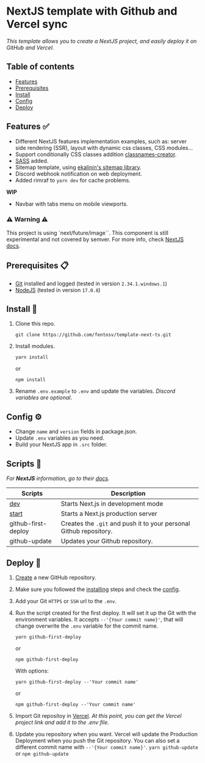 # NextJS template with Github and Vercel sync

_This template allows you to create a NextJS project, and easily deploy it on GitHub and Vercel._

## Table of contents
* [Features](#features-)
* [Prerequisites](#prerequisites-)
* [Install](#install-)
* [Config](#config-)
* [Deploy](#deploy-)


## Features ✅

- Different NextJS features implementation examples, such as: server side rendering (SSR), layout with dynamic css classes, CSS modules...
- Support conditionally CSS classes addition [classnames-creator](https://github.com/fentosv/classnames-creator).
- [SASS](https://sass-lang.com/) added.
- Sitemap template, using [ekalinin's sitemap library](https://github.com/ekalinin/sitemap.js).
- Discord webhook notification on web deployment.
- Added rimraf to `yarn dev` for cache problems.

**WIP**
- Navbar with tabs menu on mobile viewports.

### ⚠ Warning ⚠
This project is using `next/future/image``. This component is still experimental and not covered by semver. For more info, check [NextJS docs](https://nextjs.org/docs/api-reference/next/future/image).

## Prerequisites 📋

- [Git](https://git-scm.com/) installed and logged (tested in version `2.34.1.windows.1`)
- [NodeJS](https://nodejs.dev/) (tested in version `17.0.8`)

## Install 🔧

1. Clone this repo.

    ```
    git clone https://github.com/fentosv/template-next-ts.git
    ```

2. Install modules.

    ```
    yarn install
    ```
    or
    ```
    npm install
    ```

3. Rename `.env.example` to `.env` and update the variables.
_Discord variables are optional_. 


## Config ⚙

- Change `name` and `version` fields in package.json.
- Update `.env` variables as you need.
- Build your NextJS app in `.src` folder.


## Scripts 🤖

_For **NextJS** information, go to their [docs](https://nextjs.org/docs)._

| Scripts | Description |
| --- | --- |
| [dev](https://nextjs.org/docs/getting-started) | Starts Next.js in development mode |
| [start](https://nextjs.org/docs/getting-started) | Starts a Next.js production server |
| github-first-deploy | Creates the `.git` and push it to your personal Github repository. |
| github-update | Updates your Github repository. |

## Deploy 🚀

1. [Create](https://github.com/new) a new GitHub repository.

2. Make sure you followed the [installing](#install-) steps and check the [config](#config-). 

3. Add your Git `HTTPS` or `SSH` url to the `.env`.

4. Run the script created for the first deploy. It will set it up the Git with the environment variables. It accepts `--'{Your commit name}'`, that will change overwrite the `.env` variable for the commit name. 
    ```
    yarn github-first-deploy
    ```

    or

    ```
    npm github-first-deploy
    ```

    With options:
    ```
    yarn github-first-deploy --'Your commit name'
    ```

    or

    ```
    npm github-first-deploy --'Your commit name'
    ```

5. Import Git repositoy in [Vercel](https://vercel.com/new). 
_At this point, you can get the Vercel project link and add it to the .env file._

6. Update you repository when you want. Vercel will update the Production Deployment when you push the Git repository. You can also set a different commit name with `--'{Your commit name}'`. 
```yarn github-update```
or
```npm github-update```
 

